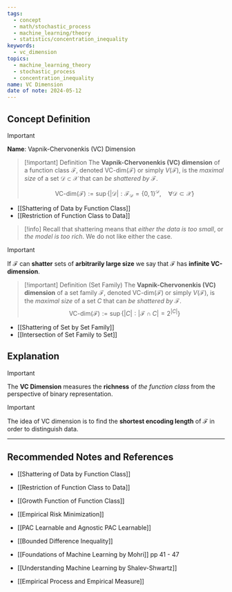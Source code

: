```yaml
---
tags:
  - concept
  - math/stochastic_process
  - machine_learning/theory
  - statistics/concentration_inequality
keywords:
  - vc_dimension
topics:
  - machine_learning_theory
  - stochastic_process
  - concentration_inequality
name: VC Dimension
date of note: 2024-05-12
---
```


## Concept Definition

>[!important]
>**Name**: Vapnik-Chervonenkis (VC) Dimension


>[!important] Definition
>The **Vapnik-Chervonenkis (VC) dimension** of a function class $\mathcal{F}$, denoted $\text{VC-dim}(\mathcal{F})$ or simply $V(\mathcal{F})$, is the *maximal size* of a set $\mathcal{D} \subset \mathcal{X}$ that can *be shattered by* $\mathcal{F}$.
>
>$$
>\text{VC-dim}(\mathcal{F}) := \sup\left\{ |\mathcal{D}|: \mathcal{F}_{\mathcal{D}} = \{ 0 , 1\}^{\mathcal{D}}, \quad \forall \mathcal{D} \subset \mathcal{X}    \right\} 
>$$
>

- [[Shattering of Data by Function Class]]
- [[Restriction of Function Class to Data]]


>[!info]
>Recall that shattering means that *either the data is too small*, or *the model is too rich*. We do not like either the case.


>[!important]
> If $\mathcal{F}$ can **shatter** sets of **arbitrarily large size** we say that $\mathcal{F}$ has **infinite VC-dimension**.

>[!important] Definition (Set Family)
>The **Vapnik-Chervonenkis (VC) dimension** of a set family $\mathscr{F}$, denoted $\text{VC-dim}(\mathscr{F})$ or simply $V(\mathscr{F})$, is the *maximal size* of a set $C$ that can *be shattered by* $\mathscr{F}$.
>$$
>\text{VC-dim}(\mathscr{F}) := \sup\left\{ |C|: |\mathscr{F} \cap C| = 2^{|C|}  \right\} 
>$$

- [[Shattering of Set by Set Family]]
- [[Intersection of Set Family to Set]]


## Explanation

>[!important]
>The **VC Dimension** measures the **richness** of *the function class* from the perspective of binary representation. 


>[!important]
>The idea of VC dimension is to find the **shortest encoding length** of $\mathcal{F}$ in order to distinguish data.



-----------
##  Recommended Notes and References

- [[Shattering of Data by Function Class]]
- [[Restriction of Function Class to Data]]

- [[Growth Function of Function Class]]

- [[Empirical Risk Minimization]]

- [[PAC Learnable and Agnostic PAC Learnable]]
- [[Bounded Difference Inequality]]


- [[Foundations of Machine Learning by Mohri]] pp 41 - 47
- [[Understanding Machine Learning by Shalev-Shwartz]]

- [[Empirical Process and Empirical Measure]]